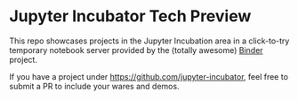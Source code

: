 # Jupyter Incubator Tech Preview

This repo showcases projects in the Jupyter Incubation area in a click-to-try temporary notebook server provided by the (totally awesome) [Binder](http://mybinder.org) project.

If you have a project under https://github.com/jupyter-incubator, feel free to submit a PR to include your wares and demos.
